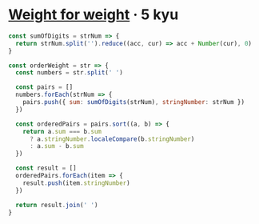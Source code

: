 # [Weight for weight](https://www.codewars.com/kata/55c6126177c9441a570000cc) · 5 kyu

```javascript
const sumOfDigits = strNum => {
  return strNum.split('').reduce((acc, cur) => acc + Number(cur), 0)
}

const orderWeight = str => {
  const numbers = str.split(' ')

  const pairs = []
  numbers.forEach(strNum => {
    pairs.push({ sum: sumOfDigits(strNum), stringNumber: strNum })
  })

  const orderedPairs = pairs.sort((a, b) => {
    return a.sum === b.sum
      ? a.stringNumber.localeCompare(b.stringNumber)
      : a.sum - b.sum
  })

  const result = []
  orderedPairs.forEach(item => {
    result.push(item.stringNumber)
  })

  return result.join(' ')
}
```
